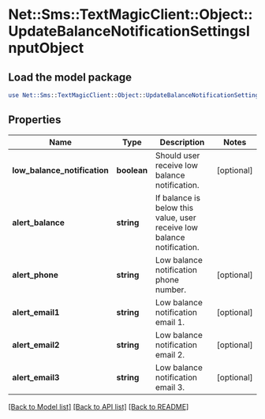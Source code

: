 # Net::Sms::TextMagicClient::Object::UpdateBalanceNotificationSettingsInputObject

## Load the model package
```perl
use Net::Sms::TextMagicClient::Object::UpdateBalanceNotificationSettingsInputObject;
```

## Properties
Name | Type | Description | Notes
------------ | ------------- | ------------- | -------------
**low_balance_notification** | **boolean** | Should user receive low balance notification. | [optional] 
**alert_balance** | **string** | If balance is below this value, user receive low balance notification. | 
**alert_phone** | **string** | Low balance notification phone number. | [optional] 
**alert_email1** | **string** | Low balance notification email 1. | [optional] 
**alert_email2** | **string** | Low balance notification email 2. | [optional] 
**alert_email3** | **string** | Low balance notification email 3. | [optional] 

[[Back to Model list]](../README.md#documentation-for-models) [[Back to API list]](../README.md#documentation-for-api-endpoints) [[Back to README]](../README.md)


